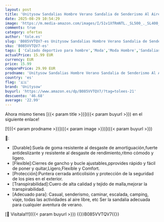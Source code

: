 ```yaml
---
layout: post
title: 'Unitysow Sandalias Hombre Verano Sandalia de Senderismo Al Aire Libre Deportivas Sandalias Casual Cuero Sandalias Ligero Sandalias de Playa 39-46 Azul 43'
date: 2025-08-29 10:54:29
image: 'https://m.media-amazon.com/images/I/51v1XfRmNTL._SL500_._SL400_.jpg'
comments: true
category: ofertas
author: 'tole.es'
slug: 'B085VVTQV7-es Unitysow Sandalias Hombre Verano Sandalia de Senderismo Al...'
sku: 'B085VVTQV7-es'
tags: [ 'Calzado deportivo para hombre','Moda','Moda Hombre','Sandalias deportivas para hombre','Zapatillas deportivas y de moda para hombre','Zapatos para hombre','sandalia','unitysow','🇪🇸', ]
actualPrice: 15.99 EUR
currency: EUR
price: 15.99
comparePrice: 29.99 EUR
prodname: 'Unitysow Sandalias Hombre Verano Sandalia de Senderismo Al Aire Libre Deportivas Sandalias Casual Cuero Sandalias Ligero Sandalias de Playa 39-46 Azul 43'
country: 'es'
flag: '🇪🇸'
brand: 'Unitysow'
buyurl: 'https://www.amazon.es/dp/B085VVTQV7/?tag=tolees-21'
descuento: '46.68'
average: '22.99'
---
```


Ahora mismo tienes [{{< param title >}}]({{< param buyurl >}}) en el siguiente enlace!

[![{{< param prodname >}}]({{< param image >}})]({{< param buyurl >}})

🔎:

- [Durable]:Suela de goma resistente al desgaste de amortiguación,fuerte antideslizante y resistente al desgaste de rendimiento,ritmo cómodo y ligero.
- [Flexible]:Cierres de gancho y bucle ajustables,pprovides rápido y fácil de poner y quitar,Ligero,Flexible y Comfort.
- [Protección]:Puntera cerrada anticolisión y protección de la seguridad de los pies en el exterior.
- [Transpirabilidad]:Cuero de alta calidad y tejido de malla,mejorar la transpirabilidad.
- [Adecuado para]: Casual, senderismo, caminar, escalada, camping, viaje, todas las actividades al aire libre, etc Ser la sandalia adecuada para cualquier aventura de verano.

[🛒 Visítala!!!]({{< param buyurl >}})
{{<world>}}B085VVTQV7{{</world>}}
